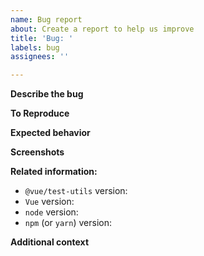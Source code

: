 ```yaml
---
name: Bug report
about: Create a report to help us improve
title: 'Bug: '
labels: bug
assignees: ''

---
```


<!-- Thanks for your interest in the project! We appreciate bugs filed and PRs submitted! -->


**Describe the bug**
<!-- A clear and concise description of what the bug is. -->

**To Reproduce**
<!-- Steps to reproduce the behavior. -->

**Expected behavior**
<!-- A clear and concise description of what you expected to happen. -->

**Screenshots**
<!-- If applicable, add screenshots to help explain your problem. -->

**Related information:**
- `@vue/test-utils` version:
- `Vue` version:
- `node` version:
- `npm` (or `yarn`) version:

**Additional context**
<!-- Add any other context about the problem here. -->
